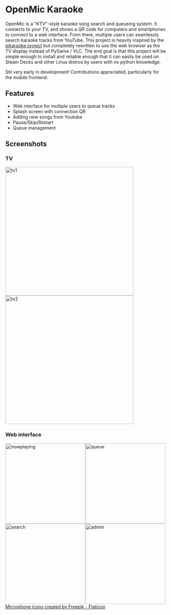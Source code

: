 # OpenMic Karaoke

OpenMic is a "KTV"-style karaoke song search and queueing system. It connects to your TV, and shows a QR code for computers and smartphones to connect to a web interface. From there, multiple users can seamlessly search karaoke tracks from YouTube. This project is heavily inspired by the [pikaraoke project](https://github.com/vicwomg/pikaraoke) but completely rewritten to use the web browser as the TV display instead of PyGame / VLC. The end goal is that this project will be simple enough to install and reliable enough that it can easily be used on Steam Decks and other Linux distros by users with no python knowledge.

Stil very early in development! Contributions appreciated, particularly for the mobile frontend.

## Features

- Web interface for multiple users to queue tracks
- Splash screen with connection QR
- Adding new songs from Youtube
- Pause/Skip/Restart
- Queue management

## Screenshots

### TV

<p float="left">

  <img width="400" alt="tv1" src="https://github.com/17hoehbr/OpenMic-Karaoke/assets/1351017/9d3ebfa7-5b18-4ba6-9711-bd26b15c4e03">
  <img width="400" alt="tv2" src="https://github.com/17hoehbr/OpenMic-Karaoke/assets/1351017/02c363bf-c2cb-4d86-a2e9-ce887f07d757">

### Web interface

<p float="left">
<img width="250" style="float:left" alt="nowplaying" src="https://github.com/17hoehbr/OpenMic-Karaoke/assets/1351017/a1f0b2de-9ddd-4e83-8cbb-2e0ece32f259">
<img width="250" style="float:left" alt="queue" src="https://github.com/17hoehbr/OpenMic-Karaoke/assets/1351017/764b2096-6d60-41b9-923c-3f83c433110a">
<img width="250" style="float:left" alt="search" src="https://github.com/17hoehbr/OpenMic-Karaoke/assets/1351017/fcdbc19e-ec0f-4722-908a-cfc1b9bf4a04">
<img width="250" style="float:left" alt="admin" src="https://github.com/17hoehbr/OpenMic-Karaoke/assets/1351017/304af1f6-085c-4386-9bcf-9fbbdfc838d0">

<a href="https://www.flaticon.com/free-icons/microphone" title="microphone icons">Microphone icons created by Freepik - Flaticon</a>

